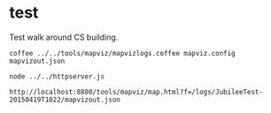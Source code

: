 # test 

Test walk around CS building.


```
coffee ../../tools/mapviz/mapvizlogs.coffee mapviz.config mapvizout.json
```
```
node ../../httpserver.js
```
```
http://localhost:8800/tools/mapviz/map.html?f=/logs/JubileeTest-20150419T1022/mapvizout.json
```

